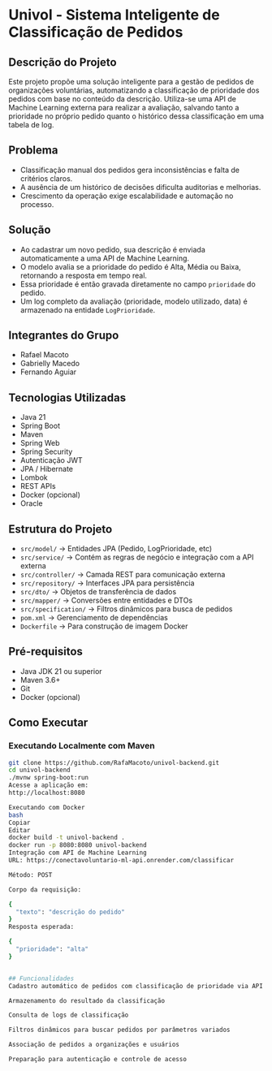 # Univol - Sistema Inteligente de Classificação de Pedidos

## Descrição do Projeto
Este projeto propõe uma solução inteligente para a gestão de pedidos de organizações voluntárias, automatizando a classificação de prioridade dos pedidos com base no conteúdo da descrição. Utiliza-se uma API de Machine Learning externa para realizar a avaliação, salvando tanto a prioridade no próprio pedido quanto o histórico dessa classificação em uma tabela de log.

## Problema
- Classificação manual dos pedidos gera inconsistências e falta de critérios claros.
- A ausência de um histórico de decisões dificulta auditorias e melhorias.
- Crescimento da operação exige escalabilidade e automação no processo.

## Solução
- Ao cadastrar um novo pedido, sua descrição é enviada automaticamente a uma API de Machine Learning.
- O modelo avalia se a prioridade do pedido é Alta, Média ou Baixa, retornando a resposta em tempo real.
- Essa prioridade é então gravada diretamente no campo `prioridade` do pedido.
- Um log completo da avaliação (prioridade, modelo utilizado, data) é armazenado na entidade `LogPrioridade`.

## Integrantes do Grupo
- Rafael Macoto
- Gabrielly Macedo
- Fernando Aguiar

## Tecnologias Utilizadas
- Java 21
- Spring Boot
- Maven
- Spring Web
- Spring Security
- Autenticação JWT
- JPA / Hibernate
- Lombok
- REST APIs
- Docker (opcional)
- Oracle

## Estrutura do Projeto
- `src/model/` → Entidades JPA (Pedido, LogPrioridade, etc)
- `src/service/` → Contém as regras de negócio e integração com a API externa
- `src/controller/` → Camada REST para comunicação externa
- `src/repository/` → Interfaces JPA para persistência
- `src/dto/` → Objetos de transferência de dados
- `src/mapper/` → Conversões entre entidades e DTOs
- `src/specification/` → Filtros dinâmicos para busca de pedidos
- `pom.xml` → Gerenciamento de dependências
- `Dockerfile` → Para construção de imagem Docker

## Pré-requisitos
- Java JDK 21 ou superior
- Maven 3.6+
- Git
- Docker (opcional)

## Como Executar

### Executando Localmente com Maven
```bash
git clone https://github.com/RafaMacoto/univol-backend.git
cd univol-backend
./mvnw spring-boot:run
Acesse a aplicação em:
http://localhost:8080

Executando com Docker
bash
Copiar
Editar
docker build -t univol-backend .
docker run -p 8080:8080 univol-backend
Integração com API de Machine Learning
URL: https://conectavoluntario-ml-api.onrender.com/classificar

Método: POST

Corpo da requisição:

{
  "texto": "descrição do pedido"
}
Resposta esperada:

{
  "prioridade": "alta"
}


## Funcionalidades
Cadastro automático de pedidos com classificação de prioridade via API de IA

Armazenamento do resultado da classificação

Consulta de logs de classificação

Filtros dinâmicos para buscar pedidos por parâmetros variados

Associação de pedidos a organizações e usuários

Preparação para autenticação e controle de acesso
